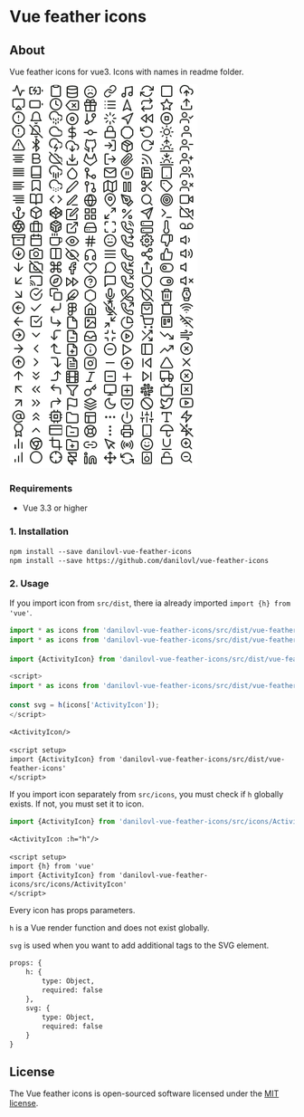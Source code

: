 # Vue feather icons #

## About ##

Vue feather icons for vue3. Icons with names in readme folder.

![Alt text](/readme/icons.png?raw=true "Icons")

 

### Requirements

* Vue 3.3 or higher

### 1. Installation

```npm
npm install --save danilovl-vue-feather-icons
npm install --save https://github.com/danilovl/vue-feather-icons
```

### 2. Usage

If you import icon from `src/dist`, there ia already imported `import {h} from 'vue'`.

```javascript
import * as icons from 'danilovl-vue-feather-icons/src/dist/vue-feather-icons'
import * as icons from 'danilovl-vue-feather-icons/src/dist/vue-feather-icons.min'

import {ActivityIcon} from 'danilovl-vue-feather-icons/src/dist/vue-feather-icons'
```

```javascript
<script>
import * as icons from 'danilovl-vue-feather-icons/src/dist/vue-feather-icons'

const svg = h(icons['ActivityIcon']);
</script>    
```

```vue
<ActivityIcon/>

<script setup>
import {ActivityIcon} from 'danilovl-vue-feather-icons/src/dist/vue-feather-icons'
</script>
```

If you import icon separately from `src/icons`, you must check if `h` globally exists. If not, you must set it to icon.

```javascript
import {ActivityIcon} from 'danilovl-vue-feather-icons/src/icons/ActivityIcon'
```

```vue
<ActivityIcon :h="h"/>

<script setup>
import {h} from 'vue'
import {ActivityIcon} from 'danilovl-vue-feather-icons/src/icons/ActivityIcon'    
</script>
```

Every icon has props parameters.

`h` is a Vue render function and does not exist globally.

`svg` is used when you want to add additional tags to the SVG element.

```
props: {
    h: {
        type: Object,
        required: false
    },
    svg: {
        type: Object,
        required: false
    }
}
```

## License

The Vue feather icons is open-sourced software licensed under the [MIT license](https://opensource.org/licenses/MIT).
